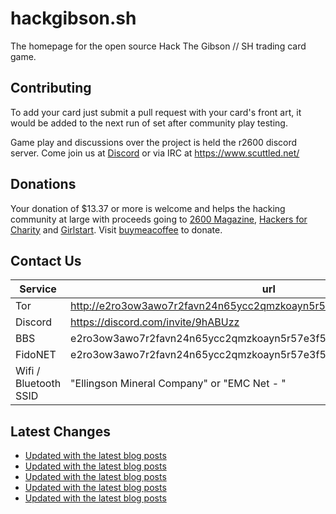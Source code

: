 # hackgibson.sh
The homepage for the open source Hack The Gibson // SH trading card game.


## Contributing

To add your card just submit a pull request with your card's front art, it would be added to the next run of set after community play testing.

Game play and discussions over the project is held the r2600 discord server. Come join us at [Discord](https://discord.com/invite/9hABUzz) or via IRC at https://www.scuttled.net/


## Donations

Your donation of $13.37 or more is welcome and helps the hacking community at large with proceeds going to [2600 Magazine](https://2600.com/), [Hackers for Charity](https://hackersforcharity.org) and [Girlstart](https://girlstart.org).  Visit [buymeacoffee](https://www.buymeacoffee.com/hackgibson.sh) to donate.


## Contact Us

Service | url
-|-
Tor | http://e2ro3ow3awo7r2favn24n65ycc2qmzkoayn5r57e3f56nvjwdcgg32ad.onion
Discord | https://discord.com/invite/9hABUzz
BBS | e2ro3ow3awo7r2favn24n65ycc2qmzkoayn5r57e3f56nvjwdcgg32ad.onion:23
FidoNET | e2ro3ow3awo7r2favn24n65ycc2qmzkoayn5r57e3f56nvjwdcgg32ad.onion:24554
Wifi / Bluetooth SSID | "Ellingson Mineral Company" or "EMC Net - <fidonet address>"

## Latest Changes
<!-- BLOG-POST-LIST:START -->
- [Updated with the latest blog posts](https://github.com/DFW2600/hackgibson.sh/commit/b463cef117ad79773fe3ae29094a74e5d9473009)
- [Updated with the latest blog posts](https://github.com/DFW2600/hackgibson.sh/commit/9f3cd645b16d159c64cb2177ed773ef1433f2e2e)
- [Updated with the latest blog posts](https://github.com/DFW2600/hackgibson.sh/commit/8f1fe79dcc866e2e5f718df201f6b2585470ba93)
- [Updated with the latest blog posts](https://github.com/DFW2600/hackgibson.sh/commit/7e691d97aaa9956c84bc7411db3043beccae8d3e)
- [Updated with the latest blog posts](https://github.com/DFW2600/hackgibson.sh/commit/d3b40e2b7d57baf110fa00286ebd32a004fbc855)
<!-- BLOG-POST-LIST:END -->
